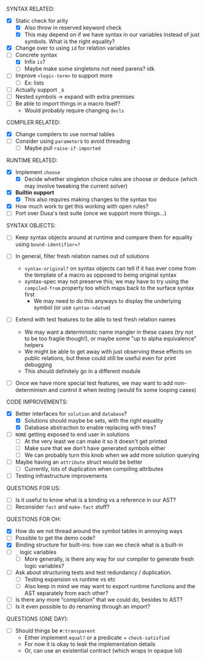 SYNTAX RELATED:
- [x] Static check for arity
  - [x] Also throw in reserved keyword check
  - [x] This may depend on if we have syntax in our variables
        instead of just symbols. What is the right equality?
- [x] Change over to using `id` for relation variables
- [ ] Concrete syntax
  - [x] Infix `is`?
  - [ ] Maybe make some singletons not need parens? idk
- [ ] Improve `<logic-term>` to support more
  - [ ] Ex: lists
- [ ] Actually support `_`s
- [ ] Nested symbols -> expand with extra premises
- [ ] Be able to import things in a macro itself?
  - Would probably require changing `decls`

COMPILER RELATED:
- [x] Change compilers to use normal tables
- [ ] Consider using `parameter`s to avoid threading
  - [ ] Maybe pull `raise-if-imported`

RUNTIME RELATED:
- [x] Implement `choose`
  - [x] Decide whether singleton choice rules are choose or deduce
        (which may involve tweaking the current solver)
- [x] **Builtin support**
  - [x] This also requires making changes to the syntax too
- [x] How much work to get this working with open rules?
- [ ] Port over Dusa's test suite (once we support more things...)

SYNTAX OBJECTS:
- [ ] Keep syntax objects around at runtime and compare them for equality using
  `bound-identifier=?`
- [ ] In general, filter fresh relation names out of solutions
  - `syntax-original?` on syntax objects can tell if it has ever come from the
    template of a macro as opposed to being original syntax
  - syntax-spec may not preserve this; we may have to try using the
    `compiled-from` property too which maps back to the surface syntax first
    - We may need to do this anyways to display the underlying symbol (or use
      `syntax->datum`)
- [ ] Extend with test features to be able to test fresh relation names
  - We may want a deterministic name mangler in these cases (try not to be too
    fragile though!), or maybe some "up to alpha equivalence" helpers
  - We might be able to get away with just observing these effects on public
    relations, but these could still be useful even for print debugging
  - This should definitely go in a different module

- [ ] Once we have more special test features, we may want to add
  non-determinism and control it when testing (would fix some looping cases)

CODE IMPROVEMENTS:
- [x] Better interfaces for `solution` and `database`?
  - [x] Solutions should maybe be sets, with the right equality
  - [x] Database abstraction to enable replacing with tries?
- [ ] `NONE` getting exposed to end user in solutions
  - [ ] At the very least we can make it so it doesn't get printed
  - [ ] Make sure that we don't have generated symbols either
  - [ ] We can probably turn this knob when we add more solution querying
- [ ] Maybe having an `attribute` struct would be better
  - [ ] Currently, lots of duplication when compiling attributes
- [ ] Testing infrastructure improvements

QUESTIONS FOR US:
- [ ] Is it useful to know what is a binding vs a reference in our AST?
- [ ] Reconsider `fact` and `make-fact` stuff?

QUESTIONS FOR OH:
- [x] How do we not thread around the symbol tables in annoying ways
- [ ] Possible to get the demo code?
- [x] Binding structure for built-ins: how can we check what is a built-in
- [ ] `_` logic variables
  - [ ] More generally, is there any way for our compiler to generate
        fresh logic variables?
- [ ] Ask about structuring tests and test redundancy / duplication.
  - [ ] Testing expansion vs runtime vs etc
  - [ ] Also keep in mind we may want to export runtime functions
        and the AST separately from each other?
- [ ] Is there any more “compilation” that we could do, besides to AST?
- [ ] Is it even possible to do renaming through an import?

QUESTIONS (ONE DAY):
- [ ] Should things be `#:transparent`
  - Either implement `equal?` or a predicate + `check-satisfied`
  - For now it is okay to leak the implementation details
  - Or, can use an existential contract (which wraps in opaque lol)
